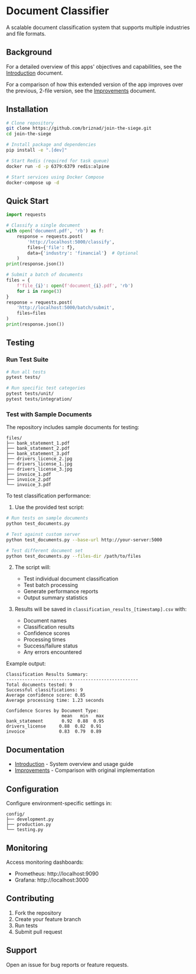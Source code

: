 # Document Classifier

A scalable document classification system that supports multiple industries and file formats.

## Background

For a detailed overview of this apps' objectives and capabilities, see the [Introduction](documentation/Introduction.md) document.

For a comparison of how this extended version of the app improves over the previous, 2-file version, see the [Improvements](documentation/Improvements.md) document.

## Installation

```bash
# Clone repository
git clone https://github.com/briznad/join-the-siege.git
cd join-the-siege

# Install package and dependencies
pip install -e ".[dev]"

# Start Redis (required for task queue)
docker run -d -p 6379:6379 redis:alpine

# Start services using Docker Compose
docker-compose up -d
```

## Quick Start

```python
import requests

# Classify a single document
with open('document.pdf', 'rb') as f:
    response = requests.post(
        'http://localhost:5000/classify',
        files={'file': f},
        data={'industry': 'financial'}  # Optional
    )
print(response.json())

# Submit a batch of documents
files = {
    f'file_{i}': open(f'document_{i}.pdf', 'rb')
    for i in range(3)
}
response = requests.post(
    'http://localhost:5000/batch/submit',
    files=files
)
print(response.json())
```

## Testing

### Run Test Suite
```bash
# Run all tests
pytest tests/

# Run specific test categories
pytest tests/unit/
pytest tests/integration/
```

### Test with Sample Documents
The repository includes sample documents for testing:
```
files/
├── bank_statement_1.pdf
├── bank_statement_2.pdf
├── bank_statement_3.pdf
├── drivers_licence_2.jpg
├── drivers_license_1.jpg
├── drivers_license_3.jpg
├── invoice_1.pdf
├── invoice_2.pdf
└── invoice_3.pdf
```

To test classification performance:

1. Use the provided test script:
```bash
# Run tests on sample documents
python test_documents.py

# Test against custom server
python test_documents.py --base-url http://your-server:5000

# Test different document set
python test_documents.py --files-dir /path/to/files
```

2. The script will:
   - Test individual document classification
   - Test batch processing
   - Generate performance reports
   - Output summary statistics

3. Results will be saved in `classification_results_[timestamp].csv` with:
   - Document names
   - Classification results
   - Confidence scores
   - Processing times
   - Success/failure status
   - Any errors encountered

Example output:
```
Classification Results Summary:
--------------------------------------------------
Total documents tested: 9
Successful classifications: 9
Average confidence score: 0.85
Average processing time: 1.23 seconds

Confidence Scores by Document Type:
                     mean   min   max
bank_statement       0.92  0.88  0.95
drivers_license     0.88  0.82  0.91
invoice             0.83  0.79  0.89
```

## Documentation

- [Introduction](documentation/Introduction.md) - System overview and usage guide
- [Improvements](documentation/Improvements.md) - Comparison with original implementation

## Configuration

Configure environment-specific settings in:
```
config/
├── development.py
├── production.py
└── testing.py
```

## Monitoring

Access monitoring dashboards:
- Prometheus: http://localhost:9090
- Grafana: http://localhost:3000

## Contributing

1. Fork the repository
2. Create your feature branch
3. Run tests
4. Submit pull request

## Support

Open an issue for bug reports or feature requests.
